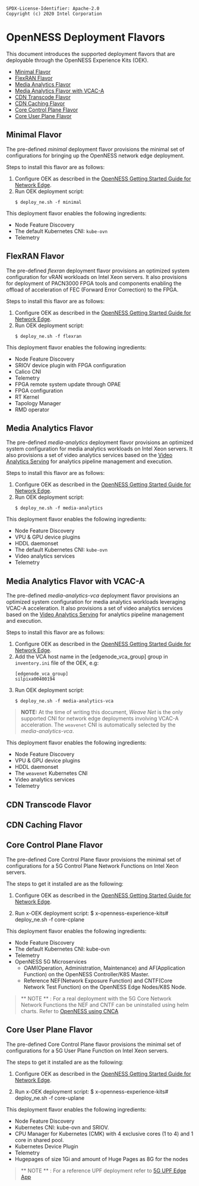 ```text
SPDX-License-Identifier: Apache-2.0
Copyright (c) 2020 Intel Corporation
```
<!-- omit in toc -->
# OpenNESS Deployment Flavors
This document introduces the supported deployment flavors that are deployable through the OpenNESS Experience Kits (OEK).
- [Minimal Flavor](#minimal-flavor)
- [FlexRAN Flavor](#flexran-flavor)
- [Media Analytics Flavor](#media-analytics-flavor)
- [Media Analytics Flavor with VCAC-A](#media-analytics-flavor-with-vcac-a)
- [CDN Transcode Flavor](#cdn-transcode-flavor)
- [CDN Caching Flavor](#cdn-caching-flavor)
- [Core Control Plane Flavor](#core-control-plane-flavor)
- [Core User Plane Flavor](#core-user-plane-flavor)

## Minimal Flavor
The pre-defined *minimal* deployment flavor provisions the minimal set of configurations for bringing up the OpenNESS network edge deployment.

Steps to install this flavor are as follows:
1. Configure OEK as described in the [OpenNESS Getting Started Guide for Network Edge](getting-started/network-edge/controller-edge-node-setup.md).
2. Run OEK deployment script:
    ```shell
    $ deploy_ne.sh -f minimal
    ```

This deployment flavor enables the following ingredients:
* Node Feature Discovery
* The default Kubernetes CNI: `kube-ovn`
* Telemetry

## FlexRAN Flavor 
The pre-defined *flexran* deployment flavor provisions an optimized system configuration for vRAN workloads on Intel Xeon servers. It also provisions for deployment of PACN3000 FPGA tools and components enabling the offload of acceleration of FEC (Forward Error Correction) to the FPGA.

Steps to install this flavor are as follows:
1. Configure OEK as described in the [OpenNESS Getting Started Guide for Network Edge](getting-started/network-edge/controller-edge-node-setup.md).
2. Run OEK deployment script:
    ```shell
    $ deploy_ne.sh -f flexran
    ```
This deployment flavor enables the following ingredients:
* Node Feature Discovery
* SRIOV device plugin with FPGA configuration
* Calico CNI
* Telemetry
* FPGA remote system update through OPAE
* FPGA configuration
* RT Kernel
* Tapology Manager
* RMD operator

## Media Analytics Flavor
The pre-defined *media-analytics* deployment flavor provisions an optimized system configuration for media analytics workloads on Intel Xeon servers. It also provisions a set of video analytics services based on the [Video Analytics Serving](https://github.com/intel/video-analytics-serving) for analytics pipeline management and execution.

Steps to install this flavor are as follows:
1. Configure OEK as described in the [OpenNESS Getting Started Guide for Network Edge](getting-started/network-edge/controller-edge-node-setup.md).
2. Run OEK deployment script:
    ```shell
    $ deploy_ne.sh -f media-analytics
    ```

This deployment flavor enables the following ingredients:
* Node Feature Discovery
* VPU & GPU device plugins
* HDDL daemonset
* The default Kubernetes CNI: `kube-ovn`
* Video analytics services
* Telemetry

## Media Analytics Flavor with VCAC-A
The pre-defined *media-analytics-vca* deployment flavor provisions an optimized system configuration for media analytics workloads leveraging VCAC-A acceleration. It also provisions a set of video analytics services based on the [Video Analytics Serving](https://github.com/intel/video-analytics-serving) for analytics pipeline management and execution.

Steps to install this flavor are as follows:
1. Configure OEK as described in the [OpenNESS Getting Started Guide for Network Edge](getting-started/network-edge/controller-edge-node-setup.md).
2. Add the VCA host name in the [edgenode_vca_group] group in `inventory.ini` file of the OEK, e.g:
    ```
    [edgenode_vca_group]
    silpixa00400194
    ```
3. Run OEK deployment script:
    ```shell
    $ deploy_ne.sh -f media-analytics-vca
    ```

> **NOTE:** At the time of writing this document, *Weave Net* is the only supported CNI for network edge deployments involving VCAC-A acceleration. The `weavenet` CNI is automatically selected by the *media-analytics-vca*.

This deployment flavor enables the following ingredients:
* Node Feature Discovery
* VPU & GPU device plugins
* HDDL daemonset
* The `weavenet` Kubernetes CNI
* Video analytics services
* Telemetry

## CDN Transcode Flavor
<todo>

## CDN Caching Flavor
<todo>

## Core Control Plane Flavor

The pre-defined Core Control Plane flavor provisions the minimal set of configurations for a 5G Control Plane Network Functions on Intel Xeon servers. 

The steps to get it installed are as the following:

1. Configure OEK as described in the [OpenNESS Getting Started Guide for Network Edge](getting-started/network-edge/controller-edge-node-setup.md).

2. Run x-OEK deployment script:
   $ x-openness-experience-kits# deploy_ne.sh -f core-cplane

This deployment flavor enables the following ingredients:

- Node Feature Discovery
- The default Kubernetes CNI: kube-ovn
- Telemetry
- OpenNESS 5G Microservices
  - OAM(Operation, Administration, Maintenance) and AF(Application Function) on the OpenNESS Controller/K8S Master.
  - Reference NEF(Network Exposure Function) and CNTF(Core Network Test Function) on the OpenNESS Edge Nodes/K8S Node.
> ** NOTE ** : For a real deployment with the 5G Core Network Network Functions the NEF and CNTF can be uninstalled using helm charts. Refer to [OpenNESS using CNCA](applications-onboard/using-openness-cnca.md)

## Core User Plane Flavor

The pre-defined Core Control Plane flavor provisions the minimal set of configurations for a 5G User Plane Function on Intel Xeon servers.

The steps to get it installed are as the following:

1. Configure OEK as described in the [OpenNESS Getting Started Guide for Network Edge](getting-started/network-edge/controller-edge-node-setup.md).

2. Run x-OEK deployment script:
   $ x-openness-experience-kits# deploy_ne.sh -f core-uplane

This deployment flavor enables the following ingredients:

- Node Feature Discovery
- Kubernetes CNI: kube-ovn and SRIOV.
- CPU Manager for Kubernetes (CMK) with 4 exclusive cores (1 to 4) and 1 core in shared pool.
- Kubernetes Device Plugin
- Telemetry
- Hugepages of size 1Gi and amount of Huge Pages as 8G for the nodes

> ** NOTE ** : For a reference UPF deployment refer to [5G UPF Edge App](https://github.com/otcshare/edgeapps/tree/master/network-functions/core-network/5G/UPF)
